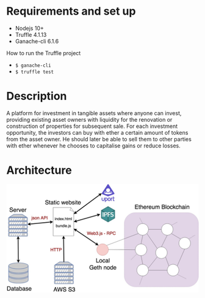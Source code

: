 # Requirements and set up
  * Nodejs 10+
  * Truffle 4.1.13
  * Ganache-cli 6.1.6

How to run the Truffle project
  * `$ ganache-cli`
  * `$ truffle test`

# Description
A platform for investment in tangible assets where anyone can
invest, providing existing asset owners with liquidity for the renovation or construction
of properties for subsequent sale.
For each investment opportunity, the investors can buy with ether a certain amount of
tokens from the asset owner. He should later be able to sell them to other parties with
ether whenever he chooses to capitalise gains or reduce losses.

# Architecture
![Architecture](/BlacksmithArchitecture.jpg)

